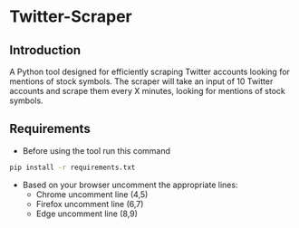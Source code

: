 # Twitter-Scraper
## Introduction
 A Python tool designed for efficiently scraping Twitter accounts looking for mentions of stock symbols.
 The scraper will take an input of 10 Twitter accounts and scrape them every X minutes, looking
 for mentions of stock symbols.

## Requirements
* Before using the tool run this command
 ```bash
 pip install -r requirements.txt
```
* Based on your browser uncomment the appropriate lines:
   - Chrome uncomment line (4,5)
   -  Firefox uncomment line (6,7)
   -  Edge uncomment line (8,9)
